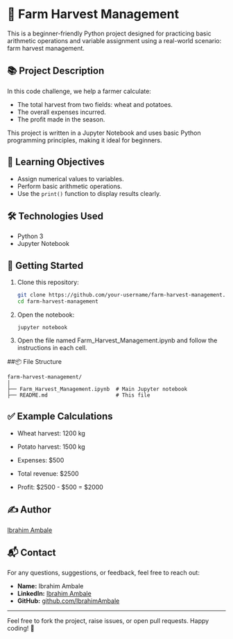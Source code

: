 # 🌾 Farm Harvest Management

This is a beginner-friendly Python project designed for practicing basic arithmetic operations and variable assignment using a real-world scenario: farm harvest management.

## 📚 Project Description

In this code challenge, we help a farmer calculate:
- The total harvest from two fields: wheat and potatoes.
- The overall expenses incurred.
- The profit made in the season.

This project is written in a Jupyter Notebook and uses basic Python programming principles, making it ideal for beginners.

## 🎯 Learning Objectives

- Assign numerical values to variables.
- Perform basic arithmetic operations.
- Use the `print()` function to display results clearly.

## 🛠 Technologies Used

- Python 3
- Jupyter Notebook

## 🚀 Getting Started

1. Clone this repository:
   ```bash
   git clone https://github.com/your-username/farm-harvest-management.git
   cd farm-harvest-management
2. Open the notebook:
   ```
   jupyter notebook
3. Open the file named Farm_Harvest_Management.ipynb and follow the instructions in each cell.

##📦 File Structure
```
farm-harvest-management/
│
├── Farm_Harvest_Management.ipynb  # Main Jupyter notebook
├── README.md                      # This file
```
## ✅ Example Calculations
- Wheat harvest: 1200 kg

- Potato harvest: 1500 kg

- Expenses: $500

- Total revenue: $2500

- Profit: $2500 - $500 = $2000

## ✍️ Author
[Ibrahim Ambale](https://tikeyambale.wixsite.com/ibrahim-ambale)

## 📬 Contact

For any questions, suggestions, or feedback, feel free to reach out:

- **Name:** Ibrahim Ambale  
- **LinkedIn:** [Ibrahim Ambale](https://www.linkedin.com/in/ibrahim-ambale/)  
- **GitHub:** [github.com/IbrahimAmbale](https://github.com/i-ambale)

---

Feel free to fork the project, raise issues, or open pull requests. Happy coding! 🚀
